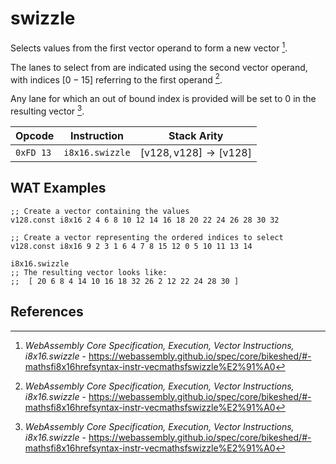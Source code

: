 
# swizzle

Selects values from the first vector operand to form a new vector [^§4.4.3.6].

The lanes to select from are indicated using the second vector operand, with indices $[0-15]$ referring to the first operand [^§4.4.3.6].

Any lane for which an out of bound index is provided will be set to 0 in the resulting vector [^§4.4.3.6].



| Opcode    | Instruction       | Stack Arity |
|-----------|-------------------|-------------|
| `0xFD 13` | `i8x16.swizzle`   | $[ \mathsf{v128}, \mathsf{v128} ] \to [ \mathsf{v128} ]$ |


## WAT Examples

```wasm
;; Create a vector containing the values
v128.const i8x16 2 4 6 8 10 12 14 16 18 20 22 24 26 28 30 32

;; Create a vector representing the ordered indices to select
v128.const i8x16 9 2 3 1 6 4 7 8 15 12 0 5 10 11 13 14

i8x16.swizzle
;; The resulting vector looks like:
;;  [ 20 6 8 4 14 10 16 18 32 26 2 12 22 24 28 30 ]
```


## References

[^§4.4.3.6]: _WebAssembly Core Specification, Execution, Vector Instructions, i8x16.swizzle_ - <https://webassembly.github.io/spec/core/bikeshed/#-mathsfi8x16hrefsyntax-instr-vecmathsfswizzle%E2%91%A0>

